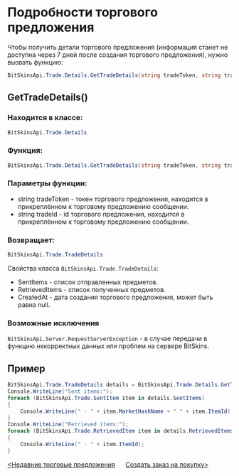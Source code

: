 ﻿# Подробности торгового предложения

Чтобы получить детали торгового предложения (информация станет не доступна через 7 дней после создания торгового предложения), нужно вызвать функцию:

```csharp
BitSkinsApi.Trade.Details.GetTradeDetails(string tradeToken, string tradeId);
```

## GetTradeDetails()

### Находится в классе:

```csharp
BitSkinsApi.Trade.Details
```

### Функция:

```csharp
BitSkinsApi.Trade.Details.GetTradeDetails(string tradeToken, string tradeId);
```

### Параметры функции:
* string tradeToken - токен торгового предложения, находится в прикреплённом к торговому предложению сообщении.
* string tradeId - id торгового предложения, находится в прикреплённом к торговому предложению сообщении.

### Возвращает:

```csharp
BitSkinsApi.Trade.TradeDetails
```

Свойства класса ```BitSkinsApi.Trade.TradeDetails```:
* SentItems - список отправленных предметов.
* RetrievedItems - список полученных предметов.
* CreatedAt - дата создания торгового предложения, может быть равна null.

### Возможные исключения
```BitSkinsApi.Server.RequestServerException``` - в случае передачи в функцию некорректных данных или проблем на сервере BitSkins.

## Пример

```csharp
BitSkinsApi.Trade.TradeDetails details = BitSkinsApi.Trade.Details.GetTradeDetails("trade token", "trade id");
Console.WriteLine("Sent items:");
foreach (BitSkinsApi.Trade.SentItem item in details.SentItems)
{
    Console.WriteLine(" - " + item.MarketHashName + " " + item.ItemId);
}
Console.WriteLine("Retrieved items:");
foreach (BitSkinsApi.Trade.RetrievedItem item in details.RetrievedItems)
{
    Console.WriteLine(" - " + item.ItemId);
}
```

[<Недавние торговые предложения](https://github.com/Captious99/BitSkinsApi/blob/master/docs/ru/trade/recent_trade_offers.md) &nbsp;&nbsp;&nbsp;&nbsp; [Создать заказ на покупку>](https://github.com/Captious99/BitSkinsApi/blob/master/docs/ru/buy_order/create_buy_order.md)
